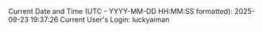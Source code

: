 Current Date and Time (UTC - YYYY-MM-DD HH:MM:SS formatted): 2025-09-23 19:37:26
Current User's Login: luckyaiman
